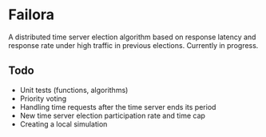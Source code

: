 # Failora

A distributed time server election algorithm based on response latency and response rate under high traffic in previous elections. Currently in progress.

## Todo

- Unit tests (functions, algorithms)
- Priority voting
- Handling time requests after the time server ends its period
- New time server election participation rate and time cap
- Creating a local simulation
